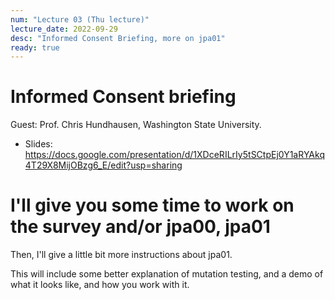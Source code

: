 ```yaml
---
num: "Lecture 03 (Thu lecture)"
lecture_date: 2022-09-29
desc: "Informed Consent Briefing, more on jpa01"
ready: true
---
```



# Informed Consent briefing

Guest: Prof. Chris Hundhausen, Washington State University.

* Slides: <https://docs.google.com/presentation/d/1XDceRILrIy5tSCtpEj0Y1aRYAkq4T29X8MijOBzg6_E/edit?usp=sharing>


# I'll give you some time to work on the survey and/or jpa00, jpa01

Then, I'll give a little bit more instructions about jpa01.

This will include some better explanation of mutation testing, and a demo of what it looks like, and how you work with it.

